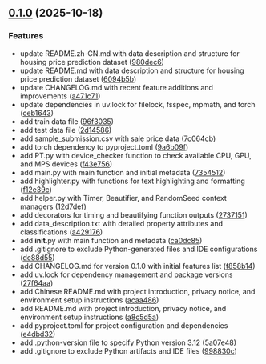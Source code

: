 <!-- insertion marker -->
<a name="0.1.0"></a>

## [0.1.0](https://github.com///compare/998830ce45a9120223b383305af1ed4d64ad1623...0.1.0) (2025-10-18)

### Features

- update README.zh-CN.md with data description and structure for housing price prediction dataset ([980dec6](https://github.com///commit/980dec6474e9a3944661abf10b0bf5bc3bf905d6))
- update README.md with data description and structure for housing price prediction dataset ([6094b5b](https://github.com///commit/6094b5badefd517fd2a47bda195e88dd80661108))
- update CHANGELOG.md with recent feature additions and improvements ([a471c71](https://github.com///commit/a471c71447d1dc877f6e82f50e940815404d7686))
- update dependencies in uv.lock for filelock, fsspec, mpmath, and torch ([ceb1643](https://github.com///commit/ceb16434e3a93c1f6528102f9f03bbedcfffbd6d))
- add train data file ([96f3035](https://github.com///commit/96f30357648f69a7ed3e1b78dfb1903b7d288753))
- add test data file ([2d14586](https://github.com///commit/2d14586882248a3142785a46b9cd53d0399b3888))
- add sample_submission.csv with sale price data ([7c064cb](https://github.com///commit/7c064cbbbf15693a1c2ee88f77a2d7343f214deb))
- add torch dependency to pyproject.toml ([9a6b09f](https://github.com///commit/9a6b09f77b77283fcd5421bf389ea223bc724af5))
- add PT.py with device_checker function to check available CPU, GPU, and MPS devices ([f43e756](https://github.com///commit/f43e7564615c131d747ba9ca663ef2c805467540))
- add main.py with main function and initial metadata ([7354512](https://github.com///commit/7354512e667d1099e5c60c1c5df4b0ecac55261a))
- add highlighter.py with functions for text highlighting and formatting ([f12e39c](https://github.com///commit/f12e39c77033ad7de2794583a967c85336f648b7))
- add helper.py with Timer, Beautifier, and RandomSeed context managers ([12d7def](https://github.com///commit/12d7defee820a8993576670803e4d3b2ca896b07))
- add decorators for timing and beautifying function outputs ([2737151](https://github.com///commit/27371511fb1c185a946408440ef4ebfcf1fd2266))
- add data_description.txt with detailed property attributes and classifications ([a429176](https://github.com///commit/a429176e0103af29c851888a145d56c68eff1c27))
- add __init__.py with main function and metadata ([ca0dc85](https://github.com///commit/ca0dc85e34f682010587626208b1be2a489694c7))
- add .gitignore to exclude Python-generated files and IDE configurations ([dc88d55](https://github.com///commit/dc88d55cef1b56ab9a0a00b6fe6e62e33b33f287))
- add CHANGELOG.md for version 0.1.0 with initial features list ([f858b14](https://github.com///commit/f858b148aa7a955b422c8888c98c52b491572369))
- add uv.lock for dependency management and package versions ([27f64aa](https://github.com///commit/27f64aa1909d4d8270bb03065bc1451c4b857125))
- add Chinese README.md with project introduction, privacy notice, and environment setup instructions ([acaa486](https://github.com///commit/acaa48688def487846833f3742bce6a966325e6a))
- add README.md with project introduction, privacy notice, and environment setup instructions ([a8c5d5a](https://github.com///commit/a8c5d5a9ac9881e5ab4f603b10dc64629055fbb4))
- add pyproject.toml for project configuration and dependencies ([e4dbd32](https://github.com///commit/e4dbd3231fc8ae04a177e5b1a6b54dfa6645cec3))
- add .python-version file to specify Python version 3.12 ([5a07e48](https://github.com///commit/5a07e48899f0397f073d4b681a6b4577f0d1cdd1))
- add .gitignore to exclude Python artifacts and IDE files ([998830c](https://github.com///commit/998830ce45a9120223b383305af1ed4d64ad1623))

